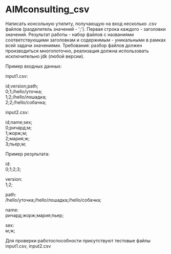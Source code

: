 # AIMconsulting_csv

Написать консольную утилиту, получающую на вход несколько .csv файлов (разделитель значений - ';').
Первая строка каждого - заголовки значений. Результат работы - набор файлов с названиями соответствующими заголовкам и содержимым - уникальными в рамках всей задачи значениями.
Требования: разбор файлов должен производиться многопоточно, реализация должна использовать исключительно jdk (любой версии).

Пример входных данных:

input1.csv:  

id;version;path;   
0;1;/hello/уточка;   
1;2;/hello/лошадка;   
2;2;/hello/собачка;     

input2.csv:

id;name;sex;   
0;ричард;м;    
1;жорж;м;    
2;мария;ж;    
3;пьер;м;    

Пример результата:      

id:     
0;1;2;3;     

version:    
1;2;     

path:     
/hello/уточка;/hello/лошадка;/hello/собачка;      

name:     
ричард;жорж;мария;пьер;     

sex:     
м;ж;     

Для проверки работоспособности присутствуют тестовые файлы input1.csv, input2.csv
